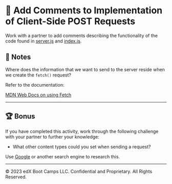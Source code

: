 # 📐 Add Comments to Implementation of Client-Side POST Requests

Work with a partner to add comments describing the functionality of the code found in [server.js](./Unsolved/server.js) and [index.js](./Unsolved/public/scripts/index.js).

## 📝 Notes

Where does the information that we want to send to the server reside when we create the `fetch()` request?

Refer to the documentation:

[MDN Web Docs on using Fetch](https://developer.mozilla.org/en-US/docs/Web/API/Fetch_API/Using_Fetch)

---

## 🏆 Bonus

If you have completed this activity, work through the following challenge with your partner to further your knowledge:

* What other content types could you set when sending a request?

Use [Google](https://www.google.com) or another search engine to research this.

---
© 2023 edX Boot Camps LLC. Confidential and Proprietary. All Rights Reserved.
